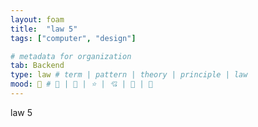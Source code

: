 ```yaml
---
layout: foam
title:  "law 5"
tags: ["computer", "design"]

# metadata for organization
tab: Backend
type: law # term | pattern | theory | principle | law
mood: 🌵 # 🌵 | 🍕 | ⭐ | 💘 | 🧀 | 🐸
---
```

law 5
